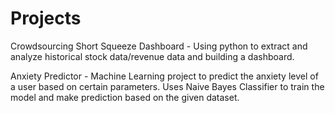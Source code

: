 # Projects
Crowdsourcing Short Squeeze Dashboard - Using python to extract and analyze historical stock data/revenue data and building a dashboard.

Anxiety Predictor - Machine Learning project to predict the anxiety level of a user based on certain parameters. Uses Naive Bayes Classifier to train the model and make prediction based on the given dataset.
